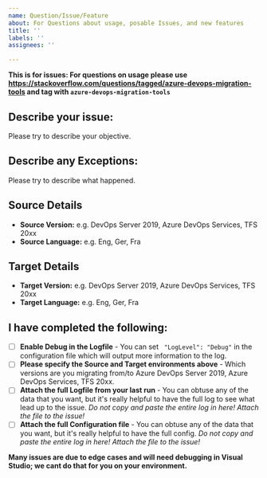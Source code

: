```yaml
---
name: Question/Issue/Feature
about: For Questions about usage, posable Issues, and new features
title: ''
labels: ''
assignees: ''

---
```


__This is for issues: For questions on usage please use https://stackoverflow.com/questions/tagged/azure-devops-migration-tools and tag with `azure-devops-migration-tools`__

## Describe your issue: 

Please try to describe your objective.

## Describe any Exceptions:

Please try to describe what happened.

## Source Details

- **Source Version:** e.g. DevOps Server 2019, Azure DevOps Services,  TFS 20xx
- **Source Language:** e.g. Eng, Ger, Fra

## Target Details

- **Target Version:** e.g. DevOps Server 2019, Azure DevOps Services,  TFS 20xx
- **Target Language:** e.g. Eng, Ger, Fra

## I have completed the following:

- [ ] **Enable Debug in the Logfile** - You can set ` "LogLevel": "Debug"` in the configuration file which will output more information to the log. 
- [ ] **Please specify the Source and Target environments above** - Which versions are you migrating from/to Azure DevOps Server 2019, Azure DevOps Services,  TFS 20xx.
- [ ] **Attach the full Logfile from your last run** - You can obtuse any of the data that you want, but it's really helpful to have the full log to see what lead up to the issue. _Do not copy and paste the entire log in here! Attach the file to the issue!_
- [ ] **Attach the full Configuration file** - You can obtuse any of the data that you want, but it's really helpful to have the full config. _Do not copy and paste the entire log in here! Attach the file to the issue!_

__Many issues are due to edge cases and will need debugging in Visual Studio; we cant do that for you on your environment.__